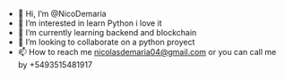 - 👋 Hi, I’m @NicoDemaria
- 👀 I’m interested in learn Python i love it
- 🌱 I’m currently learning backend and blockchain
- 💞️ I’m looking to collaborate on a python proyect
- 📫 How to reach me nicolasdemaria04@gmail.com  or you can call me by +5493515481917

<!---
NicoDemaria/NicoDemaria is a ✨ special ✨ repository because its `README.md` (this file) appears on your GitHub profile.
You can click the Preview link to take a look at your changes.
--->
